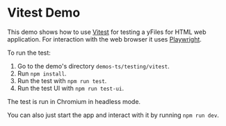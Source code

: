 <!--
 //////////////////////////////////////////////////////////////////////////////
 // @license
 // This file is part of yFiles for HTML 2.6.
 // Use is subject to license terms.
 //
 // Copyright (c) 2000-2024 by yWorks GmbH, Vor dem Kreuzberg 28,
 // 72070 Tuebingen, Germany. All rights reserved.
 //
 //////////////////////////////////////////////////////////////////////////////
-->
# Vitest Demo

This demo shows how to use [Vitest](https://vitest.dev) for testing a yFiles for HTML web application. For interaction with the web browser it uses [Playwright](https://playwright.dev/).

To run the test:

1.  Go to the demo's directory `demos-ts/testing/vitest`.
2.  Run `npm install`.
3.  Run the test with `npm run test`.
4.  Run the test UI with `npm run test-ui`.

The test is run in Chromium in headless mode.

You can also just start the app and interact with it by running `npm run dev`.
